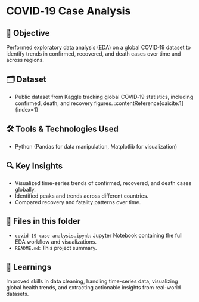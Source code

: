 # COVID‑19 Case Analysis

## 📌 Objective
Performed exploratory data analysis (EDA) on a global COVID‑19 dataset to identify trends in confirmed, recovered, and death cases over time and across regions.

## 🗂 Dataset
- Public dataset from Kaggle tracking global COVID‑19 statistics, including confirmed, death, and recovery figures. :contentReference[oaicite:1]{index=1}

## 🛠 Tools & Technologies Used
- Python (Pandas for data manipulation, Matplotlib for visualization)


## 🔍 Key Insights
- Visualized time-series trends of confirmed, recovered, and death cases globally.
- Identified peaks and trends across different countries.
- Compared recovery and fatality patterns over time.

## 📁 Files in this folder
- `covid‑19‑case‑analysis.ipynb`: Jupyter Notebook containing the full EDA workflow and visualizations.
- `README.md`: This project summary.

## 🧠 Learnings
Improved skills in data cleaning, handling time-series data, visualizing global health trends, and extracting actionable insights from real-world datasets.

